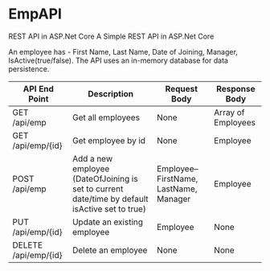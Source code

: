 # EmpAPI
REST API in ASP.Net Core
A Simple REST API in ASP.Net Core

An employee has - First Name, Last Name, Date of Joining, Manager, IsActive(true/false).
The API uses an in-memory database for data persistence.

| API End Point | Description | Request Body | Response Body |
|----------------------|--------------------------------------------------------------------------------------------------|-----------------------------------------|--------------------|
| GET /api/emp | Get all employees | None | Array of Employees |
| GET /api/emp/{id} | Get employee by id | None | Employee |
| POST /api/emp | Add a new employee  (DateOfJoining is set to current date/time by default  isActive set to true) | Employee– FirstName,  LastName, Manager | Employee |
| PUT /api/emp/{id} | Update an existing employee | Employee | None |
| DELETE /api/emp/{id} | Delete an employee | None | None |
